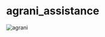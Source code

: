 # agrani_assistance
![agrani]("https://drive.google.com/file/d/1ANaSaDimFfZzIkaohxR3cAbDF69J_qDV/view?usp=sharing", "Agrani")
